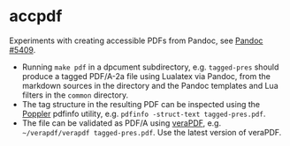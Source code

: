 # accpdf
Experiments with creating accessible PDFs from Pandoc, see
[Pandoc #5409](https://github.com/jgm/pandoc/issues/5409).

* Running `make pdf` in a dpcument subdirectory, e.g. `tagged-pres`
  should produce a tagged PDF/A-2a file using Lualatex via Pandoc,
  from the markdown sources in the directory and the Pandoc
  templates and Lua filters in the `common` directory.
* The tag structure in the resulting PDF can be inspected using
  the [Poppler](https://poppler.freedesktop.org/) pdfinfo utility,
  e.g. `pdfinfo -struct-text tagged-pres.pdf`.
* The file can be validated as PDF/A using
  [veraPDF](https://docs.verapdf.org/install/), e.g.
  `~/verapdf/verapdf tagged-pres.pdf`. Use the latest version of
  veraPDF.